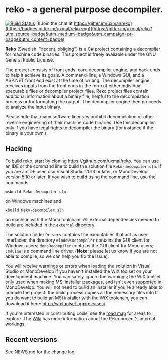 # reko - a general purpose decompiler.

 [![Build Status](https://travis-ci.org/uxmal/reko.svg?branch=master)](https://travis-ci.org/uxmal/reko) [![Join the chat at https://gitter.im/uxmal/reko](https://badges.gitter.im/uxmal/reko.svg)](https://gitter.im/uxmal/reko?utm_source=badge&utm_medium=badge&utm_campaign=pr-badge&utm_content=badge)

**Reko** (Swedish: "decent, obliging") is a C# project containing 
a decompiler for machine code binaries.  This project is freely 
available under the GNU General Public License.

The project consists of front ends, core decompiler engine, and back
ends to help it achieve its goals.  A command-line, a Windows GUI,
and a ASP.NET front end exist at the time of writing.  The decompiler
engine receives inputs from the front ends in the form of either
individual executable files or decompiler project files. Reko
project files contain additional information about a binary file,
helpful to the decompilation process or for formatting the output.
The decompiler engine then proceeds to analyze the input binary.

Please note that many software licenses prohibit decompilation or
other reverse engineering of their machine code binaries. Use this
decompiler only if you have legal rights to decompiler the binary
(for instance if the binary is your own.) 

## Hacking
To build reko, start by cloning https://github.com/uxmal/reko. You
can use an IDE or the command line to build the solution file 
`Reko-decompiler.sln`. If you are an IDE user, use Visual 
Studio 2013 or later, or MonoDevelop version 5.10 or later. If you
wish to build using the command line, use the commands 
```
msbuild Reko-decompiler.sln
```
on Windows machines and 
```
xbuild Reko-decompiler.sln
```
on machine with the Mono toolchain. All external dependencies 
needed to build are included in the `external` directory.

The solution folder `Drivers` contains the executables that act
as user interfaces: the directory `WindowsDecompiler` contains
the GUI client for Windows users; `MonoDecompiler` contains the GUI 
client for Mono users; `CmdLine` is a command line driver.
(**Note:** please let us know if you are not able to compile, so we 
can help you fix the issue).

You will receive warnings or errors when loading the solution in Visual Studio
or MonoDevelop if you haven't installed the WiX toolset on your 
development machine. You can safely ignore the warnings; the WiX
toolset only used when making MSI installer packages, and isn't even
supported in MonoDevelop. You will not need to build an installer if 
you're already able to compile the project: the build process copies
all the necessary files into If you do want to build an MSI installer
with the WiX toolchain, you can download it here: http://wixtoolset.org/releases/

If you're interested in contributing code, see the 
[road map](https://github.com/uxmal/reko/wiki/Roadmap) for areas to explore.
The [Wiki](https://github.com/uxmal/reko/wiki) has more information 
about the Reko project's internal workings.

## Recent versions

See NEWS.md for the change log.
